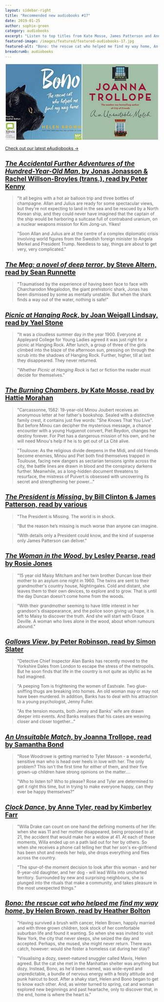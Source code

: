 ```yaml
---
layout: sidebar-right
title: "Recommended new audiobooks #17"
date: 2019-01-25
author: sophie-green
category: audiobooks
excerpt: "Listen to top titles from Kate Mosse, James Patterson and Anne Tyler"
featured-image: /images/featured/featured-audiobooks-17.jpg
featured-alt: "Bono: the rescue cat who helped me find my way home, An Unsuitable Match"
breadcrumb: audiobooks
---
```


![Bono: the rescue cat who helped me find my way home, An Unsuitable Match](/images/featured/featured-audiobooks-17.jpg)

[Check out our latest eAudiobooks &rarr;](/new-suggestions/elibrary-picks/new-eaudiobooks-2/)

## [<cite>The Accidental Further Adventures of the Hundred-Year-Old Man</cite>, by Jonas Jonasson & Rachel Willson-Broyles (trans.), read by Peter Kenny](https://suffolk.spydus.co.uk/cgi-bin/spydus.exe/ENQ/OPAC/BIBENQ?BRN=2458208)

> "It all begins with a hot air balloon trip and three bottles of champagne. Allan and Julius are ready for some spectacular views, but they're not expecting to land in the sea and be rescued by a North Korean ship, and they could never have imagined that the captain of the ship would be harboring a suitcase full of contraband uranium, on a nuclear weapons mission for Kim Jong-un. Yikes!

> "Soon Allan and Julius are at the centre of a complex diplomatic crisis involving world figures from the Swedish foreign minister to Angela Merkel and President Trump. Needless to say, things are about to get very, very complicated."

## [<cite>The Meg: a novel of deep terror</cite>, by Steve Altern, read by Sean Runnette](https://suffolk.spydus.co.uk/cgi-bin/spydus.exe/ENQ/OPAC/BIBENQ?BRN=2461843)

> "Traumatised by the experience of having been face to face with Charcharodon Megalodon, the giant prehistoric shark, Jonas has been dismissed by some as mentally unstable. But when the shark finds a way out of the water, nothing is safe!"

## [<cite>Picnic at Hanging Rock</cite>, by Joan Weigall Lindsay, read by Yael Stone](https://suffolk.spydus.co.uk/cgi-bin/spydus.exe/ENQ/OPAC/BIBENQ?BRN=2416653)

> "It was a cloudless summer day in the year 1900. Everyone at Appleyard College for Young Ladies agreed it was just right for a picnic at Hanging Rock. After lunch, a group of three of the girls climbed into the blaze of the afternoon sun, pressing on through the scrub into the shadows of Hanging Rock. Further, higher, till at last they disappeared. They never returned.

> "Whether <cite>Picnic at Hanging Rock</cite> is fact or fiction the reader must decide for themselves."

## [<cite>The Burning Chambers</cite>, by Kate Mosse, read by Hattie Morahan](https://suffolk.spydus.co.uk/cgi-bin/spydus.exe/ENQ/OPAC/BIBENQ?BRN=2431195)

> "Carcassonne, 1562: 19-year-old Minou Joubert receives an anonymous letter at her father's bookshop. Sealed with a distinctive family crest, it contains just five words: "She Knows That You Live". But before Minou can decipher the mysterious message, a chance encounter with a young Huguenot convert, Piet Reydon, changes her destiny forever. For Piet has a dangerous mission of his own, and he will need Minou's help if he is to get out of La Cité alive.   

> "Toulouse: As the religious divide deepens in the Midi, and old friends become enemies, Minou and Piet both find themselves trapped in Toulouse, facing new dangers as sectarian tensions ignite across the city, the battle lines are drawn in blood and the conspiracy darkens further. Meanwhile, as a long-hidden document threatens to resurface, the mistress of Puivert is obsessed with uncovering its secret and strengthening her power..."

## [<cite>The President is Missing</cite>, by Bill Clinton & James Patterson, read by various](https://suffolk.spydus.co.uk/cgi-bin/spydus.exe/ENQ/OPAC/BIBENQ?BRN=2432017)

> "The President is Missing. The world is in shock.

> "But the reason he’s missing is much worse than anyone can imagine.

> "With details only a President could know, and the kind of suspense only James Patterson can deliver."

## [<cite>The Woman in the Wood</cite>, by Lesley Pearse, read by Rosie Jones](https://suffolk.spydus.co.uk/cgi-bin/spydus.exe/ENQ/OPAC/BIBENQ?BRN=2382817)

> "15 year old Maisy Mitcham and her twin brother Duncan lose their mother to an asylum one night in 1960. The twins are sent to their grandmother's country house, Nightingales. Cold and distant, she leaves them to their own devices, to explore and to grow. That is until the day Duncan doesn't come home from the woods.

> "With their grandmother seeming to have little interest in her grandson's disappearance, and the police soon giving up hope, it is left to Maisy to discover the truth. And she will start with Grace Deville. A woman who lives alone in the wood, about whom rumours abound."

## [<cite>Gallows View</cite>, by Peter Robinson, read by Simon Slater](https://suffolk.spydus.co.uk/cgi-bin/spydus.exe/ENQ/OPAC/BIBENQ?BRN=2449917)

> "Detective Chief Inspector Alan Banks has recently moved to the Yorkshire Dales from London to escape the stress of the metropolis. But he soon finds that life in the country is not quite as idyllic as he had imagined.

> "A peeping Tom is frightening the women of Eastvale. Two glue-sniffing thugs are breaking into homes. An old woman may or may not have been murdered. In addition, Banks has to deal with his attraction to a young psychologist, Jenny Fuller.

> "As the tension mounts, both Jenny and Banks' wife are drawn deeper into events. And Banks realises that his cases are weaving closer and closer together..."

## [<cite>An Unsuitable Match</cite>, by Joanna Trollope, read by Samantha Bond](https://suffolk.spydus.co.uk/cgi-bin/spydus.exe/ENQ/OPAC/BIBENQ?BRN=2400001)

> "Rose Woodrowe is getting married to Tyler Masson - a wonderful, sensitive man who is head over heels in love with her. The only problem? This isn't the first time for either of them, and their five grown-up children have strong opinions on the matter....

> "Who to listen to? Who to please? Rose and Tyler are determined to get it right this time, but in trying to make everyone happy, can they ever be happy themselves?"

## [<cite>Clock Dance</cite>, by Anne Tyler, read by Kimberley Farr](https://suffolk.spydus.co.uk/cgi-bin/spydus.exe/ENQ/OPAC/BIBENQ?BRN=2466667)

> "Willa Drake can count on one hand the defining moments of her life: when she was 11 and her mother disappeared, being proposed to at 21, the accident that would make her a widow at 41. At each of these moments, Willa ended up on a path laid out for her by others. So when she receives a phone call telling her that her son's ex-girlfriend has been shot and needs her help, she drops everything and flies across the country.

> "The spur-of-the moment decision to look after this woman - and her 9-year-old daughter, and her dog - will lead Willa into uncharted territory. Surrounded by new and surprising neighbours, she is plunged into the rituals that make a community, and takes pleasure in the most unexpected things."

## [<cite>Bono: the rescue cat who helped me find my way home</cite>, by Helen Brown, read by Heather Bolton](https://suffolk.spydus.co.uk/cgi-bin/spydus.exe/ENQ/OPAC/BIBENQ?BRN=2416148)

> "Having survived a brush with cancer, Helen Brown, happily married and with three grown children, took stock of her comfortable suburban life and found it wanting. So when she was invited to visit New York, the city that never sleeps, she seized the day and accepted. Perhaps, she mused, she might never return. There was catch, however: would she foster a homeless cat during her stay?

> "Visualising a dozy, sweet-natured snuggler called Mavis, Helen agreed. But the cat she met in the Manhattan shelter was anything but dozy. Instead, Bono, as he'd been named, was wide-eyed and unpredictable, a bundle of nervous energy with a feisty attitude and punk haircut to boot. After a shaky start, Helen and Bono began to get to know each other. And, as winter turned to spring, cat and woman explored new beginnings and past heartache, only to discover that, in the end, home is where the heart is."
